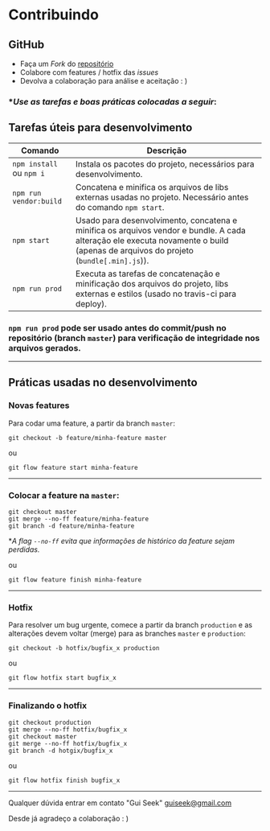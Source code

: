 # Contribuindo

## GitHub

- Faça um *Fork* do [repositório](https://github.com/eventos-do-bem/frontend-app)
- Colabore com features / hotfix das *issues*
- Devolva a colaboração para análise e aceitação : )

### **Use as tarefas e boas práticas colocadas a seguir*:

## Tarefas úteis para desenvolvimento

| Comando  | Descrição |
| - | - |
| `npm install` ou `npm i` | Instala os pacotes do projeto, necessários para desenvolvimento. |
| `npm run vendor:build` | Concatena e minifica os arquivos de libs externas usadas no projeto. Necessário antes do comando `npm start`.  |
| `npm start`  | Usado para desenvolvimento, concatena e minifica os arquivos vendor e bundle. A cada alteração ele executa novamente o build (apenas de arquivos do projeto (`bundle[.min].js`)). |
| `npm run prod` | Executa as tarefas de concatenação e minificação dos arquivos do projeto, libs externas e estilos (usado no travis-ci para deploy). |

### **`npm run prod` pode ser usado antes do commit/push no repositório (branch `master`) para verificação de integridade nos arquivos gerados.**

---

## Práticas usadas no desenvolvimento

### Novas features
Para codar uma feature, a partir da branch `master`:

```shell
git checkout -b feature/minha-feature master
```

ou

```shell
git flow feature start minha-feature
```

---

### Colocar a feature na `master`:

```shell
git checkout master
git merge --no-ff feature/minha-feature
git branch -d feature/minha-feature
```

**A flag `--no-ff` evita que informações de histórico da feature sejam perdidas.*

ou

```shell
git flow feature finish minha-feature
```

---

### Hotfix

Para resolver um bug urgente, comece a partir da branch `production` e as alterações devem voltar (merge) para as branches `master` e `production`:

```shell
git checkout -b hotfix/bugfix_x production
```

ou

```shell
git flow hotfix start bugfix_x
```

---

### Finalizando o hotfix

```shell
git checkout production
git merge --no-ff hotfix/bugfix_x
git checkout master
git merge --no-ff hotfix/bugfix_x
git branch -d hotgix/bugfix_x
```

ou

```shell
git flow hotfix finish bugfix_x
```

---

Qualquer dúvida entrar em contato "Gui Seek" <guiseek@gmail.com>

Desde já agradeço a colaboração : )
